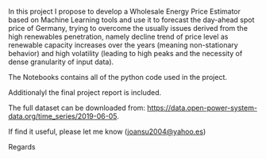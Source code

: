 In this project I propose to develop a Wholesale Energy Price Estimator based on Machine Learning tools and use it to forecast the day-ahead spot price of Germany, trying to overcome the usually issues derived from the high renewables penetration, namely decline trend of price level as renewable capacity increases over the years (meaning non-stationary behavior) and high volatility (leading to high peaks and the necessity of dense granularity of input data).

The Notebooks contains all of the python code used in the project.

Additionalyl the final project report is included.

The full dataset can be downloaded from: https://data.open-power-system-data.org/time_series/2019-06-05.

If find it useful, please let me know (joansu2004@yahoo.es)

Regards
